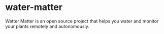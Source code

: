 # water-matter
Watter Matter is an open source project that helps you water and monitor your plants remotely and autonomously.
